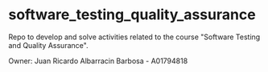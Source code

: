 # software_testing_quality_assurance
Repo to develop and solve activities related to the course "Software Testing and Quality Assurance". 

Owner: Juan Ricardo Albarracin Barbosa - A01794818
